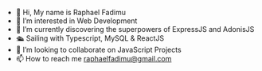 - 👋 Hi, My name is Raphael Fadimu
- 👀 I’m interested in Web Development
- 🌱 I’m currently discovering the superpowers of ExpressJS and AdonisJS
- 🛳 Sailing with Typescript, MySQL & ReactJS
- 💞️ I’m looking to collaborate on JavaScript Projects
- 📫 How to reach me raphaelfadimu@gmail.com

<!---
Drifty-Cyber/Drifty-Cyber is a ✨ special ✨ repository because its `README.md` (this file) appears on your GitHub profile.
You can click the Preview link to take a look at your changes.
--->
